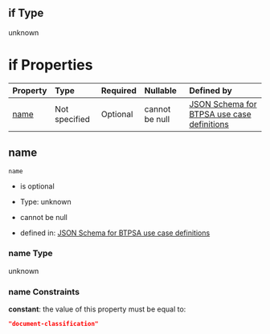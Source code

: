 ## if Type

unknown

# if Properties

| Property      | Type          | Required | Nullable       | Defined by                                                                                                                                                                                                        |
| :------------ | :------------ | :------- | :------------- | :---------------------------------------------------------------------------------------------------------------------------------------------------------------------------------------------------------------- |
| [name](#name) | Not specified | Optional | cannot be null | [JSON Schema for BTPSA use case definitions](btpsa-usecase-properties-services-items-allof-1-then-allof-35-if-properties-name.md "undefined#/properties/services/items/allOf/1/then/allOf/35/if/properties/name") |

## name



`name`

*   is optional

*   Type: unknown

*   cannot be null

*   defined in: [JSON Schema for BTPSA use case definitions](btpsa-usecase-properties-services-items-allof-1-then-allof-35-if-properties-name.md "undefined#/properties/services/items/allOf/1/then/allOf/35/if/properties/name")

### name Type

unknown

### name Constraints

**constant**: the value of this property must be equal to:

```json
"document-classification"
```
